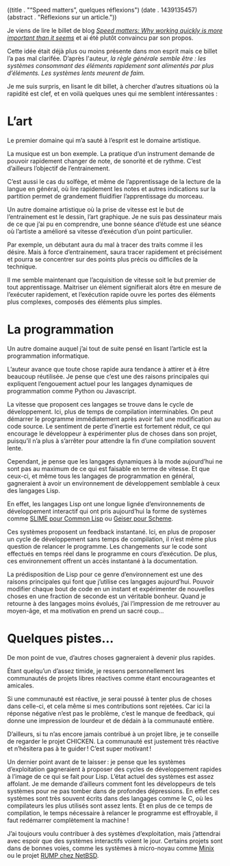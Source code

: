 ((title . "“Speed matters”, quelques réflexions")
 (date . 1439135457)
 (abstract . "Réflexions sur un article."))

Je viens de lire le billet de blog _[Speed matters: Why working
quickly is more important than it seems][speed-matters]_ et ai été
plutôt convaincu par son propos.

Cette idée était déjà plus ou moins présente dans mon esprit mais ce
billet l’a pas mal clarifée. D’après l'auteur, _la règle générale
semble être : les systèmes consommant des éléments rapidement sont
alimentés par plus d’éléments. Les systèmes lents meurent de faim._

Je me suis surpris, en lisant le dit billet, à chercher d’autres
situations où la rapidité est clef, et en voilà quelques unes qui me
semblent intéressantes :


# L’art

Le premier domaine qui m’a sauté à l’esprit est le domaine artistique.

La musique est un bon exemple. La pratique d’un instrument demande de
pouvoir rapidement changer de note, de sonorité et de rythme. C’est
d’ailleurs l’objectif de l’entrainement.

C’est aussi le cas du solfège, et même de l’apprentissage de la
lecture de la langue en général, où lire rapidement les notes et
autres indications sur la partition permet de grandement fluidifier
l’apprentissage du morceau.

Un autre domaine artistique où la prise de vitesse est le but de
l’entrainement est le dessin, l’art graphique. Je ne suis pas
dessinateur mais de ce que j’ai pu en comprendre, une bonne séance
d’étude est une séance où l’artiste a amélioré sa vitesse d’exécution
d’un point particulier.

Par exemple, un débutant aura du mal à tracer des traits comme il les
désire. Mais à force d’entrainement, saura tracer rapidement et
précisément et pourra se concentrer sur des points plus précis ou
difficiles de la technique.

Il me semble maintenant que l’acquisition de vitesse soit le but
premier de tout apprentissage. Maitriser un élément signifierait alors
être en mesure de l’exécuter rapidement, et l’exécution rapide ouvre
les portes des éléments plus complexes, composés des éléments plus
simples.


# La programmation

Un autre domaine auquel j’ai tout de suite pensé en lisant l’article
est la programmation informatique.

L’auteur avance que toute chose rapide aura tendance à attirer et à
être beaucoup réutilisée. Je pense que c’est une des raisons
principales qui expliquent l’engouement actuel pour les langages
dynamiques de programmation comme Python ou Javascript.

La vitesse que proposent ces langages se trouve dans le cycle de
développement. Ici, plus de temps de compilation interminables. On
peut démarrer le programme immédiatement après avoir fait une
modification au code source. Le sentiment de perte d’inertie est
fortement réduit, ce qui encourage le développeur à expérimenter plus
de choses dans son projet, puisqu’il n’a plus à s’arrêter pour
attendre la fin d’une compilation souvent lente.

Cependant, je pense que les langages dynamiques à la mode aujourd’hui
ne sont pas au maximum de ce qui est faisable en terme de vitesse. Et
que ceux-ci, et même tous les langages de programmation en général,
gagneraient à avoir un environnement de développement semblable à ceux
des langages Lisp.

En effet, les langages Lisp ont une longue lignée d’environnements de
développement interactif qui ont pris aujourd’hui la forme de systèmes
comme [SLIME pour Common Lisp][slime] ou [Geiser pour Scheme][geiser].

Ces systèmes proposent un feedback instantané. Ici, en plus de
proposer un cycle de développement sans temps de compilation, il n’est
même plus question de relancer le programme. Les changements sur le
code sont effectués en temps réel dans le programme en cours
d’exécution. De plus, ces environnement offrent un accès instantané à
la documentation.

La prédisposition de Lisp pour ce genre d’environnement est une des
raisons principales qui font que j’utilise ces langages
aujourd’hui. Pouvoir modifier chaque bout de code en un instant et
expérimenter de nouvelles choses en une fraction de seconde est un
véritable bonheur. Quand je retourne à des langages moins évolués,
j’ai l’impression de me retrouver au moyen-âge, et ma motivation en
prend un sacré coup…


# Quelques pistes…

De mon point de vue, d’autres choses gagneraient à devenir plus
rapides.

Étant quelqu’un d’assez timide, je ressens personnellement les
communautés de projets libres réactives comme étant encourageantes et
amicales.

Si une communauté est réactive, je serai poussé à tenter plus de
choses dans celle-ci, et cela même si mes contributions sont
rejetées. Car ici la réponse négative n’est pas le problème, c’est le
manque de feedback, qui donne une impression de lourdeur et de dédain
à la communauté entière.

D’ailleurs, si tu n’as encore jamais contribué à un projet libre, je
te conseille de regarder le projet CHICKEN. La communauté est
justement très réactive et n’hésitera pas à te guider ! C’est super
motivant !


Un dernier point avant de te laisser : je pense que les systèmes
d’exploitation gagneraient à proposer des cycles de développement
rapides à l’image de ce qui se fait pour Lisp. L’état actuel des
systèmes est assez affolant. Je me demande d’ailleurs comment font les
développeurs de tels systèmes pour ne pas tomber dans de profondes
dépressions. En effet ces systèmes sont très souvent écrits dans des
langages comme le C, où les compilateurs les plus utilisés sont assez
lents. Et en plus de ce temps de compilation, le temps nécessaire à
relancer le programme est effroyable, il faut redémarrer complètement
la machine !

J’ai toujours voulu contribuer à des systèmes d’exploitation, mais
j’attendrai avec espoir que des systèmes interactifs voient le
jour. Certains projets sont dans de bonnes voies, comme les systèmes à
micro-noyau comme [Minix][minix] ou le projet [RUMP chez
NetBSD][rump].


[speed-matters]:          http://jsomers.net/blog/speed-matters
[slime]:                  https://common-lisp.net/project/slime/
[geiser]:                 http://www.nongnu.org/geiser/
[minix]:                  http://minix3.org/
[rump]:                   http://rumpkernel.org/
